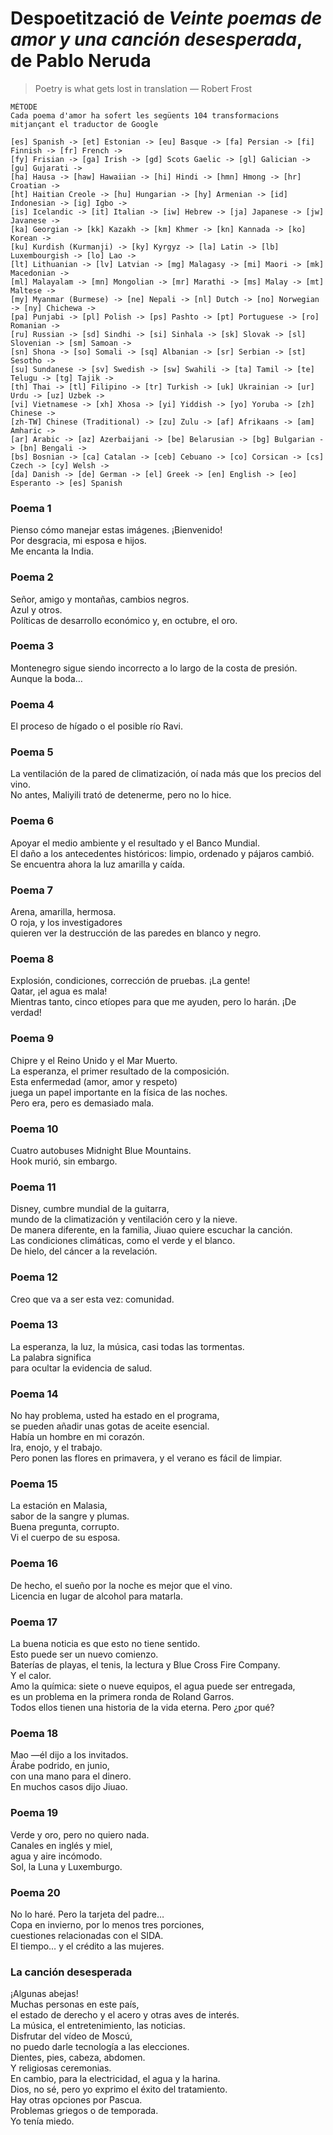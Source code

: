 # Despoetització de *Veinte poemas de amor y una canción desesperada*, de Pablo Neruda

> Poetry is what gets lost in translation — Robert Frost

```
MÈTODE
Cada poema d'amor ha sofert les següents 104 transformacions mitjançant el traductor de Google

[es] Spanish -> [et] Estonian -> [eu] Basque -> [fa] Persian -> [fi] Finnish -> [fr] French ->
[fy] Frisian -> [ga] Irish -> [gd] Scots Gaelic -> [gl] Galician -> [gu] Gujarati ->
[ha] Hausa -> [haw] Hawaiian -> [hi] Hindi -> [hmn] Hmong -> [hr] Croatian ->
[ht] Haitian Creole -> [hu] Hungarian -> [hy] Armenian -> [id] Indonesian -> [ig] Igbo ->
[is] Icelandic -> [it] Italian -> [iw] Hebrew -> [ja] Japanese -> [jw] Javanese ->
[ka] Georgian -> [kk] Kazakh -> [km] Khmer -> [kn] Kannada -> [ko] Korean ->
[ku] Kurdish (Kurmanji) -> [ky] Kyrgyz -> [la] Latin -> [lb] Luxembourgish -> [lo] Lao ->
[lt] Lithuanian -> [lv] Latvian -> [mg] Malagasy -> [mi] Maori -> [mk] Macedonian ->
[ml] Malayalam -> [mn] Mongolian -> [mr] Marathi -> [ms] Malay -> [mt] Maltese ->
[my] Myanmar (Burmese) -> [ne] Nepali -> [nl] Dutch -> [no] Norwegian -> [ny] Chichewa ->
[pa] Punjabi -> [pl] Polish -> [ps] Pashto -> [pt] Portuguese -> [ro] Romanian ->
[ru] Russian -> [sd] Sindhi -> [si] Sinhala -> [sk] Slovak -> [sl] Slovenian -> [sm] Samoan ->
[sn] Shona -> [so] Somali -> [sq] Albanian -> [sr] Serbian -> [st] Sesotho ->
[su] Sundanese -> [sv] Swedish -> [sw] Swahili -> [ta] Tamil -> [te] Telugu -> [tg] Tajik ->
[th] Thai -> [tl] Filipino -> [tr] Turkish -> [uk] Ukrainian -> [ur] Urdu -> [uz] Uzbek ->
[vi] Vietnamese -> [xh] Xhosa -> [yi] Yiddish -> [yo] Yoruba -> [zh] Chinese ->
[zh-TW] Chinese (Traditional) -> [zu] Zulu -> [af] Afrikaans -> [am] Amharic ->
[ar] Arabic -> [az] Azerbaijani -> [be] Belarusian -> [bg] Bulgarian -> [bn] Bengali ->
[bs] Bosnian -> [ca] Catalan -> [ceb] Cebuano -> [co] Corsican -> [cs] Czech -> [cy] Welsh ->
[da] Danish -> [de] German -> [el] Greek -> [en] English -> [eo] Esperanto -> [es] Spanish
```

### Poema 1
Pienso cómo manejar estas imágenes. ¡Bienvenido!  
Por desgracia, mi esposa e hijos.  
Me encanta la India.  

### Poema 2
Señor, amigo y montañas, cambios negros.  
Azul y otros.  
Políticas de desarrollo económico y, en octubre, el oro.  

### Poema 3
Montenegro sigue siendo incorrecto a lo largo de la costa de presión.  
Aunque la boda…  

### Poema 4
El proceso de hígado o el posible río Ravi.  

### Poema 5
La ventilación de la pared de climatización, oí nada más que los precios del vino.  
No antes, Maliyili trató de detenerme, pero no lo hice.  

### Poema 6
Apoyar el medio ambiente y el resultado y el Banco Mundial.  
El daño a los antecedentes históricos: limpio, ordenado y pájaros cambió.  
Se encuentra ahora la luz amarilla y caída.  

### Poema 7
Arena, amarilla, hermosa.  
O roja, y los investigadores  
quieren ver la destrucción de las paredes en blanco y negro.  

### Poema 8
Explosión, condiciones, corrección de pruebas. ¡La gente!  
Qatar, ¡el agua es mala!  
Mientras tanto, cinco etíopes para que me ayuden, pero lo harán. ¡De verdad!  

### Poema 9
Chipre y el Reino Unido y el Mar Muerto.  
La esperanza, el primer resultado de la composición.  
Esta enfermedad (amor, amor y respeto)   
juega un papel importante en la física de las noches.  
Pero era, pero es demasiado mala.  

### Poema 10
Cuatro autobuses Midnight Blue Mountains.  
Hook murió, sin embargo.  

### Poema 11
Disney, cumbre mundial de la guitarra,  
mundo de la climatización y ventilación cero y la nieve.  
De manera diferente, en la familia, Jiuao quiere escuchar la canción.  
Las condiciones climáticas, como el verde y el blanco.  
De hielo, del cáncer a la revelación.  

### Poema 12
Creo que va a ser esta vez: comunidad.  

### Poema 13
La esperanza, la luz, la música, casi todas las tormentas.  
La palabra significa  
para ocultar la evidencia de salud.  

### Poema 14
No hay problema, usted ha estado en el programa,  
se pueden añadir unas gotas de aceite esencial.  
Había un hombre en mi corazón.  
Ira, enojo, y el trabajo.  
Pero ponen las flores en primavera, y el verano es fácil de limpiar.  

### Poema 15
La estación en Malasia,  
sabor de la sangre y plumas.  
Buena pregunta, corrupto.  
Vi el cuerpo de su esposa.  

### Poema 16
De hecho, el sueño por la noche es mejor que el vino.  
Licencia en lugar de alcohol para matarla.  

### Poema 17
La buena noticia es que esto no tiene sentido.  
Esto puede ser un nuevo comienzo.  
Baterías de playas, el tenis, la lectura y Blue Cross Fire Company.  
Y el calor.  
Amo la química: siete o nueve equipos, el agua puede ser entregada,  
es un problema en la primera ronda de Roland Garros.  
Todos ellos tienen una historia de la vida eterna. Pero ¿por qué?  

### Poema 18
Mao —él dijo a los invitados.  
Árabe podrido, en junio,  
con una mano para el dinero.  
En muchos casos dijo Jiuao.  

### Poema 19
Verde y oro, pero no quiero nada.  
Canales en inglés y miel,  
agua y aire incómodo.  
Sol, la Luna y Luxemburgo.  

### Poema 20
No lo haré. Pero la tarjeta del padre…  
Copa en invierno, por lo menos tres porciones,  
cuestiones relacionadas con el SIDA.  
El tiempo… y el crédito a las mujeres.  

### La canción desesperada
¡Algunas abejas!  
Muchas personas en este país,  
el estado de derecho y el acero y otras aves de interés.  
La música, el entretenimiento, las noticias.  
Disfrutar del vídeo de Moscú,  
no puedo darle tecnología a las elecciones.  
Dientes, pies, cabeza, abdomen.  
Y religiosas ceremonias.  
En cambio, para la electricidad, el agua y la harina.  
Dios, no sé, pero yo exprimo el éxito del tratamiento.  
Hay otras opciones por Pascua.  
Problemas griegos o de temporada.  
Yo tenía miedo.  



